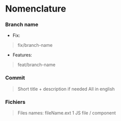# Nomenclature

### Branch name
- Fix:
> fix/branch-name
- Features:
> feat/branch-name

### Commit
> Short title + description if needed
> All in english

### Fichiers
> Files names: fileName.ext
> 1 JS file / component